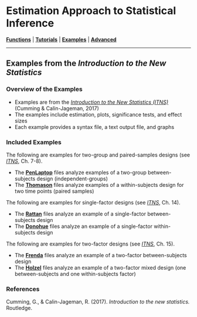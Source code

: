# Estimation Approach to Statistical Inference

[**Functions**](../Functions) | 
[**Tutorials**](../Tutorials) | 
[**Examples**](../Examples) | 
[**Advanced**](../Advanced)

---

## Examples from the _Introduction to the New Statistics_

### Overview of the Examples

- Examples are from the _[Introduction to the New Statistics (ITNS)](https://thenewstatistics.com/itns/ "Introduction to the New Statistics")_ (Cumming & Calin-Jageman, 2017)
- The examples include estimation, plots, significance tests, and effect sizes
- Each example provides a syntax file, a text output file, and graphs

### Included Examples

The following are examples for two-group and paired-samples designs (see _[ITNS](https://thenewstatistics.com/itns/ "Introduction to the New Statistics")_, Ch. 7-8).

- The [**PenLaptop**](./PenLaptop/) files analyze examples of a two-group between-subjects design (independent-groups)
- The [**Thomason**](./Thomason/) files analyze examples of a within-subjects design for two time points (paired samples)

The following are examples for single-factor designs (see _[ITNS](https://thenewstatistics.com/itns/ "Introduction to the New Statistics")_, Ch. 14).

- The [**Rattan**](./Rattan/) files analyze an example of a single-factor between-subjects design 
- The [**Donohue**](./Donohue/) files analyze an example of a single-factor within-subjects design  

The following are examples for two-factor designs (see _[ITNS](https://thenewstatistics.com/itns/ "Introduction to the New Statistics")_, Ch. 15).

- The [**Frenda**](./Frenda/) files analyze an example of a two-factor between-subjects design
- The [**Holzel**](./Holzel/) files analyze an example of a two-factor mixed design (one between-subjects and one within-subjects factor)  

### References

Cumming, G., & Calin-Jageman, R. (2017). _Introduction to the new statistics._ Routledge.
